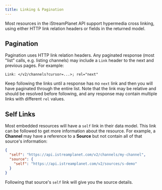 ```yaml
---
title: Linking & Pagination
---
```


Most resources in the iStreamPlanet API support hypermedia cross linking, using either HTTP link relation headers or fields in the returned model.

## Pagination

Pagination uses HTTP link relation headers. Any paginated response (most "list" calls, e.g. listing channels) may include a `Link` header to the next and previous pages. For example:

```http
Link: </v2/channels?cursor=...>; rel="next"
```

Keep following the links until a response has no `next` link and then you will have paginated through the entire list. Note that the link may be relative and should be resolved before following, and any response may contain multiple links with different `rel` values.

## Self Links

Most embedded resources will have a `self` link in their data model. This link can be followed to get more information about the resource. For example, a **Channel** may have a reference to a **Source** but not contain all of that source's information:

```json
{
  "self": "https://api.istreamplanet.com/v2/channels/my-channel",
  "source": {
    "self": "https://api.istreamplanet.com/v2/sources/s-demo"
  }
}
```

Following that source's `self` link will give you the source details.

